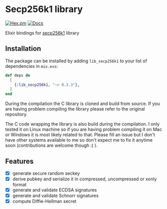 # Secp256k1 library

[![Hex.pm](https://img.shields.io/hexpm/v/lib_secp256k1.svg?style=flat&color=blue)](https://hex.pm/packages/lib_secp256k1)
[![Docs](https://img.shields.io/badge/api-docs-green.svg?style=flat)](https://hexdocs.pm/lib_secp256k1)

Elixir bindings for [secp256k1](https://github.com/bitcoin-core/secp256k1) library

## Installation

The package can be installed by adding `lib_secp256k1` to your list of dependencies in `mix.exs`:

```elixir
def deps do
  [
    {:lib_secp256k1, "~> 0.3.3"},
  ]
end
```

During the compilation the C library is cloned and build from source. If you are having problem
compiling the library please refer to the original repository.

The C code wrapping the library is also build during the compilation. I only tested it on Linux
machine so if you are having problem compiling it on Mac or Windows it is most likely related to
that. Please fill an issue but I don't have other systems available to me so don't expect me to
fix it anytime soon (contributions are welcome though :) ).

## Features

- [x] generate secure random seckey
- [x] derive pubkey and serialize it in compressed, uncompressed or xonly format
- [x] generate and validate ECDSA signatures
- [x] generate and validate Schnorr signatures
- [x] compute Diffie-Hellman secret

